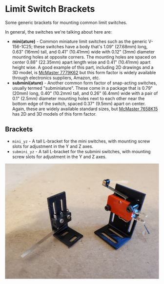 # Limit Switch Brackets

Some generic brackets for mounting common limit switches.

In general, the switches we're talking about here are:

* **mini(ature)** - Common miniature limit switches such as the generic V-156-1C25; these switches have a body that's 1.09" (27.68mm) long, 0.63" (16mm) tall, and 0.41" (10.41mm) wide with 0.12" (3mm) diameter mounting holes at opposite corners. The mounting holes are spaced on center 0.88" (22.35mm) apart length wise and 0.41" (10.41mm) apart height wise. A good example of this part, including 2D drawings and a 3D model, is [McMaster 7779K62](https://www.mcmaster.com/7779K62/) but this form factor is widely available through electronics suppliers, Amazon, etc.
* **submini(ature)** - Another common form factor of snap-acting switches, usually termed "subminiature". These come in a package that is 0.79" (20mm) long, 0.40" (10.2mm) tall, and 0.26" (6.4mm) wide with a pair of 0.1" (2.5mm) diameter mounting holes next to each other near the bottom edge of the switch, spaced 0.37" (9.5mm) apart on center. Again, these are widely available standard sizes, but [McMaster 7658K15](https://www.mcmaster.com/7658K15/) has 2D and 3D models of this form factor.

## Brackets

* `mini_yz` - A tall L-bracket for the mini switches, with mounting screw slots for adjustment in the Y and Z axes.
* `submini_yz` - A tall L-bracket for the submini switches, with mounting screw slots for adjustment in the Y and Z axes.

[![photo of brackets](brackets_sm.jpg)](brackets.jpg)
